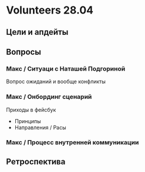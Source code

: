 # Volunteers 28.04

## Цели и апдейты



## Вопросы

### Макс / Ситуаци с Наташей Подгориной

Вопрос ожиданий и вообще конфликты

### Макс / Онбординг сценарий

Приходы в фейсбук

* Принципы
* Направления / Расы

### Макс / Процесс внутренней коммуникации

## Ретроспектива

